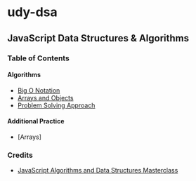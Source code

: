 # udy-dsa
## JavaScript Data Structures & Algorithms

### Table of Contents
#### Algorithms
- [Big O Notation](/algorithms/bigO/notes-bigO.md)
- [Arrays and Objects](/algorithms/arraysAndObjects/notes-arrObj.md)
- [Problem Solving Approach](/algorithms/problemSolving/notes-problemSolving.md)


#### Additional Practice
- [Arrays]

### Credits
- [JavaScript Algorithms and Data Structures Masterclass](https://www.udemy.com/course/js-algorithms-and-data-structures-masterclass/)